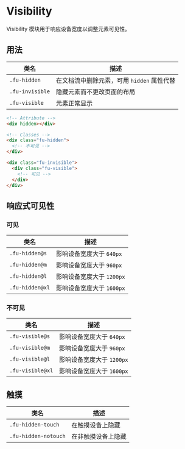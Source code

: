 # Visibility

Visibility 模块用于响应设备宽度以调整元素可见性。

## 用法

| 类名            | 描述                                       |
|-----------------|--------------------------------------------|
| `.fu-hidden`    | 在文档流中删除元素，可用 `hidden` 属性代替 |
| `.fu-invisible` | 隐藏元素而不更改页面的布局                 |
| `.fu-visible`   | 元素正常显示                               |

```html
<!-- Attribute -->
<div hidden></div>

<!-- Classes -->
<div class="fu-hidden">
  <!-- 不可见 -->
</div>

<div class="fu-invisible">
  <div class="fu-visible">
    <!-- 可见 -->
  </div>
</div>
```

## 响应式可见性

### 可见

| 类名            | 描述                      |
|-----------------|---------------------------|
| `.fu-hidden@s`  | 影响设备宽度大于 `640px`  |
| `.fu-hidden@m`  | 影响设备宽度大于 `960px`  |
| `.fu-hidden@l`  | 影响设备宽度大于 `1200px` |
| `.fu-hidden@xl` | 影响设备宽度大于 `1600px` |

### 不可见

| 类名             | 描述                      |
|------------------|---------------------------|
| `.fu-visible@s`  | 影响设备宽度大于 `640px`  |
| `.fu-visible@m`  | 影响设备宽度大于 `960px`  |
| `.fu-visible@l`  | 影响设备宽度大于 `1200px` |
| `.fu-visible@xl` | 影响设备宽度大于 `1600px` |

## 触摸

| 类名                 | 描述               |
|----------------------|--------------------|
| `.fu-hidden-touch`   | 在触摸设备上隐藏   |
| `.fu-hidden-notouch` | 在非触摸设备上隐藏 |